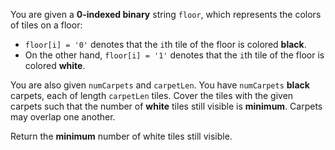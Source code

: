 You are given a **0-indexed binary** string `floor`, which represents the colors of tiles on a floor:

- `floor[i] = '0'` denotes that the `i`th tile of the floor is colored **black**.
- On the other hand, `floor[i] = '1'` denotes that the `i`th tile of the floor is colored **white**.

You are also given `numCarpets` and `carpetLen`. You have `numCarpets` **black** carpets, each of length `carpetLen` tiles. Cover the tiles with the given carpets such that the number of **white** tiles still visible is **minimum**. Carpets may overlap one another.

Return the **minimum** number of white tiles still visible.